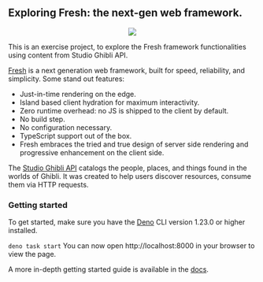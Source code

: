 
## Exploring Fresh: the next-gen web framework.

<p align="center">
  <img src="https://fresh.deno.dev/illustration/lemon-squash.svg?__frsh_c=ptksa38d3kvg">
<p>

This is an exercise project, to explore the Fresh framework functionalities using content from Studio Ghibli API.

[Fresh](https://fresh.deno.dev/) is a next generation web framework, built for speed, reliability, and simplicity. Some stand out features:
  
- Just-in-time rendering on the edge.  
- Island based client hydration for maximum interactivity.  
- Zero runtime overhead: no JS is shipped to the client by default.  
- No build step.  
- No configuration necessary.  
- TypeScript support out of the box.  
- Fresh embraces the tried and true design of server side rendering and progressive enhancement on the client side.  
  
The [Studio Ghibli API](https://ghibliapi.herokuapp.com/) catalogs the people, places, and things found in the worlds of Ghibli. It was created to help users discover resources, consume them via HTTP requests.
  
  
### Getting started
To get started, make sure you have the [Deno](https://deno.land/) CLI version 1.23.0 or higher installed.
 
`deno task start`
You can now open http://localhost:8000 in your browser to view the page.

A more in-depth getting started guide is available in the [docs](https://fresh.deno.dev/docs/introduction).
